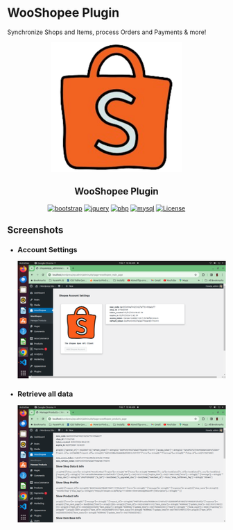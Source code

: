 # WooShopee Plugin
 Synchronize Shops and Items, process Orders and Payments & more!


<p align="center"><img src="/wooshopee-plugin/images/shopee_logo.png" alt="ninja-logo" height="300px" alt="WooShopee Plugin"></p>

<h2 align="center">WooShopee Plugin</h1>
<div align="center">

[![bootstrap](https://img.shields.io/badge/Bootstrap-4.6-informational.svg?logo=bootstrap&logoColor=white)](https://getbootstrap.com)
[![jquery](https://img.shields.io/badge/jQuery-3.6.0-brightgreen.svg?logo=jquery&logoColor=white)](https://jquery.com)
[![php](https://img.shields.io/badge/php-7.2-critical.svg?logo=php&logoColor=white)](https://www.php.net)
[![mysql](https://img.shields.io/badge/mysql-8.0-blue.svg?logo=mysql&logoColor=white)](https://www.mysql.com)
[![License](https://img.shields.io/github/license/arduino-uno/talif-blog)](LICENSE.md)

</div>

## Screenshots
* ### Account Settings
  ![shopee-account](https://raw.githubusercontent.com/arduino-uno/WooShopee-Plugin/main/screenshots/Screenshot1.png)

* ### Retrieve all data
  ![shopee-tables](https://raw.githubusercontent.com/arduino-uno/WooShopee-Plugin/main/screenshots/Screenshot2.png)
